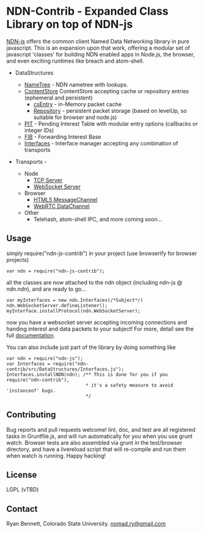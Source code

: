 NDN-Contrib - Expanded Class Library on top of NDN-js
=================

[NDN-js](https://github.com/named-data/ndn-js) offers the common client Named Data Networking library in pure javascript. This is an expansion upon that work, offering a modular set of javascript 'classes' for building NDN enabled apps in Node.js, the browser, and even exciting runtimes like breach and atom-shell.

* DataStructures
  * [NameTree](http://rynomad.github.io/ndn-js-contrib/doc/NameTree.html) - NDN nametree with lookups.
  * [ContentStore](http://rynomad.github.io/ndn-js-contrib/doc/ContentStore.html) ContentStore accepting cache or repository entries (ephemeral and persistent)
    * [csEntry](http://rynomad.github.io/ndn-js-contrib/doc/csEntry.html) - in-Memory packet cache
    * [Repository](http://rynomad.github.io/ndn-js-contrib/doc/Repository.html) - persistent packet storage (based on levelUp, so suitable for browser and node.js)
  * [PIT](http://rynomad.github.io/ndn-js-contrib/doc/PIT.html) - Pending Interest Table with modular entry options (callbacks or integer IDs)
  * [FIB](http://rynomad.github.io/ndn-js-contrib/doc/FIB.html) - Forwarding Interest Base
  * [Interfaces](http://rynomad.github.io/ndn-js-contrib/doc/Interfaces.html) - Interface manager accepting any combination of transports

* Transports -
  * Node
    * [TCP Server](http://rynomad.github.io/ndn-js-contrib/doc/TCPServerTransport.html)
    * [WebSocket Server](http://rynomad.github.io/ndn-js-contrib/doc/WebSocketServerTransport.html)
  * Browser
    * [HTML5 MessageChannel](http://rynomad.github.io/ndn-js-contrib/doc/MessageChannelTransport.html)
    * [WebRTC DataChannel](http://rynomad.github.io/ndn-js-contrib/doc/DataChannelTransport.html)
  * Other
    * Telehash, atom-shell IPC, and more coming soon...

Usage
-----
simply require("ndn-js-contrib") in your project (use browserify for browser projects)

    var ndn = require("ndn-js-contrib");

all the classes are now attached to the ndn object (including ndn-js @ ndn.ndn), and are ready to go...

    var myInterfaces = new ndn.Interfaces(/*Subject*/)
    ndn.WebSocketServer.defineListener();
    myInterface.installProtocol(ndn.WebSocketServer);

now you have a websocket server accepting incoming connections and handing interest and data packets to your subject! For more, detail see the full [documentation](http://rynomad.github.io/ndn-js-contrib/doc/index.html).

You can also include just part of the library by doing something like

    var ndn = require("ndn-js");
    var Interfaces = require("ndn-contrib/src/DataStructures/Interfaces.js");
    Interfaces.installNDN(ndn); /** This is done for you if you require("ndn-contrib"),
                                 * it's a safety measure to avoid 'instanceof' bugs.
                                 */

Contributing
-----------

Bug reports and pull requests welcome! lint, doc, and test are all registered tasks in Gruntfile.js, and will run automatically for you when you use grunt watch. Browser tests are also assembled via grunt in the test/browser directory, and have a livereload script that will re-compile and run them when watch is running. Happy hacking!

License
-------
LGPL (vTBD)

Contact
-------
Ryan Bennett, Colorado State University. nomad.ry@gmail.com
